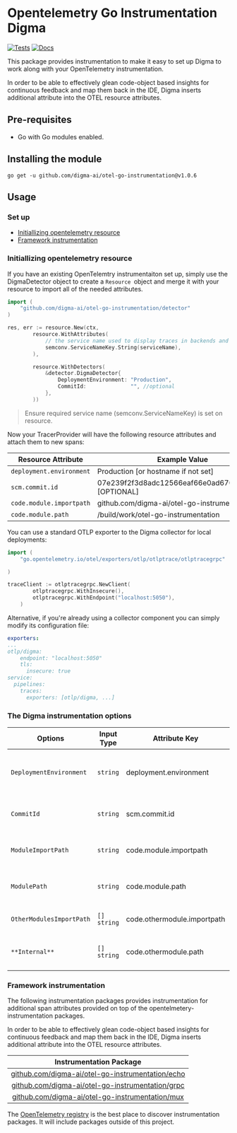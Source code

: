 # Opentelemetry Go Instrumentation Digma
[![Tests](https://github.com/digma-ai/otel-go-instrumentation/actions/workflows/ci.yaml/badge.svg)](https://github.com/digma-ai/otel-go-instrumentation/actions?query=workflow%3Abuild_and_test+branch%3Amain)
[![Docs](https://godoc.org/go.opentelemetry.io/contrib?status.svg)][goref-url]

This package provides instrumentation to make it easy to set up Digma to work along with your OpenTelemetry instrumentation.

In order to be able to effectively glean code-object based insights for continuous feedback and map them back in the IDE, Digma inserts additional attribute into the OTEL resource attributes. 

## Pre-requisites
*  Go with Go modules enabled.


## Installing the module
```
go get -u github.com/digma-ai/otel-go-instrumentation@v1.0.6
```


## Usage

### Set up
- [Initiallizing opentelemetry resource](#initiallizing-opentelemetry-resource)
- [Framework instrumentation](#framework-instrumentation)


### Initiallizing opentelemetry resource

If you have an existing OpenTelemtry instrumentaiton set up, simply use the DigmaDetector object to create a `Resource `object and merge it with your resource to import all of the needed attributes. 

```go
import (
	"github.com/digma-ai/otel-go-instrumentation/detector"
)

res, err := resource.New(ctx,
		resource.WithAttributes(
			// the service name used to display traces in backends and mandatory for digma backend
			semconv.ServiceNameKey.String(serviceName),
		),

		resource.WithDetectors(
			&detector.DigmaDetector{
				DeploymentEnvironment: "Production",
				CommitId:              "", //optional
			},
		))
```
> Ensure required service name (semconv.ServiceNameKey) is set on resource.

Now your TracerProvider will have the following resource attributes and attach them to new spans:

| Resource Attribute | Example Value |
| --- | --- |
|`deployment.environment` | Production [or hostname if not set]
|`scm.commit.id` | 07e239f2f3d8adc12566eaf66e0ad670f36202b5 [OPTIONAL]
|`code.module.importpath` | github.com/digma-ai/otel-go-instrumentation
|`code.module.path` | /build/work/otel-go-instrumentation



You can use a standard OTLP exporter to the Digma collector for local deployments:
```go
import (
	"go.opentelemetry.io/otel/exporters/otlp/otlptrace/otlptracegrpc"

)

traceClient := otlptracegrpc.NewClient(
		otlptracegrpc.WithInsecure(),
		otlptracegrpc.WithEndpoint("localhost:5050"),
	)
```

Alternative, if you're already using a collector component you can simply modify its configuration file:

```yaml
exporters:
...
otlp/digma:
    endpoint: "localhost:5050"
    tls:
      insecure: true
service:
  pipelines:
    traces:
      exporters: [otlp/digma, ...]
```



### The Digma instrumentation options

| Options | Input Type  | Attribute Key | Description | Default |
| --- | --- | --- | --- | --- |
| `DeploymentEnvironment` | `string` | deployment.environment |  The Environment describes where the running process is deployed. (e.g production, staging, ci) | `os.Hostname()`
| `CommitId` | `string`  | scm.commit.id | The specific commit identifier of the running code. | The instrumentation will attempt to read this variable from `debug.ReadBuildInfo()`|
`ModuleImportPath` | `string` | code.module.importpath | Module canonical name | The instrumentation will attempt to read this variable from `debug.ReadBuildInfo()`|
`ModulePath` | `string` | code.module.path | workspace(application) physical path | The instrumentation will attempt to read this variable from `debug.ReadBuildInfo()` |
`OtherModulesImportPath` | `[] string` | code.othermodule.importpath | Specify additional satellite or infra modules to track | None |
` **Internal** ` | `[] string` | code.othermodule.path | physical paths of  `OtherModulesImportPath` option | The instrumentation will attempt to read this variable from `debug.ReadBuildInfo()`|

### Framework instrumentation

The following instrumentation packages provides instrumentation for additional span attributes provided on top of the opentelmetery-instrumentation packages.

In order to be able to effectively glean code-object based insights for continuous feedback and map them back in the IDE, Digma inserts additional attribute into the OTEL resource attributes.

| Instrumentation Package |
| :---------------------: |
| [github.com/digma-ai/otel-go-instrumentation/echo](./echo) |
| [github.com/digma-ai/otel-go-instrumentation/grpc](./grpc)|  
| [github.com/digma-ai/otel-go-instrumentation/mux](./mux) | 


The [OpenTelemetry registry](https://opentelemetry.io/registry/) is the best place to discover instrumentation packages.
It will include packages outside of this project.


[goref-url]: https://pkg.go.dev/github.com/digma-ai/otel-go-instrumentation
